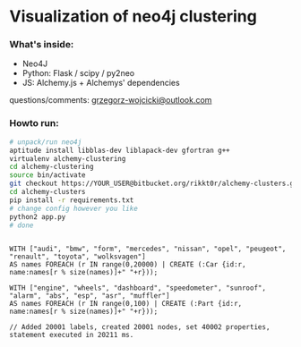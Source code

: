 # Visualization of neo4j clustering #

### What's inside: ###

* Neo4J
* Python: Flask / scipy / py2neo
* JS: Alchemy.js + Alchemys' dependencies

questions/comments: grzegorz-wojcicki@outlook.com

### Howto run: ###

```bash
# unpack/run neo4j
aptitude install libblas-dev liblapack-dev gfortran g++
virtualenv alchemy-clustering
cd alchemy-clustering
source bin/activate
git checkout https://YOUR_USER@bitbucket.org/rikkt0r/alchemy-clusters.git
cd alchemy-clusters
pip install -r requirements.txt
# change config however you like
python2 app.py
# done
```

```neo4j

WITH ["audi", "bmw", "form", "mercedes", "nissan", "opel", "peugeot", "renault", "toyota", "wolksvagen"]
AS names FOREACH (r IN range(0,20000) | CREATE (:Car {id:r, name:names[r % size(names)]+" "+r}));

WITH ["engine", "wheels", "dashboard", "speedometer", "sunroof", "alarm", "abs", "esp", "asr", "muffler"]
AS names FOREACH (r IN range(0,100) | CREATE (:Part {id:r, name:names[r % size(names)]+" "+r}));

// Added 20001 labels, created 20001 nodes, set 40002 properties, statement executed in 20211 ms.
```